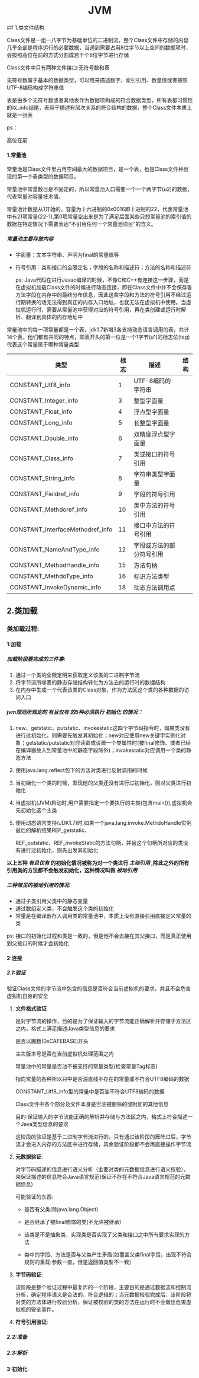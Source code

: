 <h1 align = "center">
    JVM
</h1>
## 1.类文件结构

Class文件是一组一八字节为基础单位的二进制流，整个Class文件中存储的内容几乎全部是程序运行的必要数据，当遇到需要占用8位字节以上空间的数据项时，会按照高位在前的方式分割成若干个8位字节进行存储

Class文件中只有两种文件接口:无符号数和表

无符号数属于基本的数据类型，可以用来描述数字、索引引用、数量值或者按照UTF-8编码构成字符串值

表是由多个无符号数或者其他表作为数据项构成的符合数据类型，所有表都习惯性的以_info结尾，表用于描述有层次关系的符合结构的数据，整个Class文件本质上就是一张表

ps：

高位在前

#### 1.常量池

常量池是Class文件里占用空间最大的数据项目，是一个表，也是Class文件种出现的第一个表类型的数据项目。

常量池中常量数目是不固定的，所以常量池入口需要一个一个两字节(u2)的数据，代表常量池容量技术值。

常量池计数是从1开始的，容量为十六进制的0x0016即十进制的22，代表常量池中有21项常量(22-1),第0项常量空出来是为了满足后面某些只想常量池的索引值的数据在特定情况下需要表达“不引用任何一个常量池项目"的含义。

##### 常量池主要存放内容

- 字面量：文本字符串、声明为final的常量值等

- 符号引用：类和接口的全限定名；字段的名称和描述符；方法的名称和描述符

  ps: Java代码在进行Javac编译的时候，不像C和C++有连接这一步骤，而是在虚拟机加载Class文件的时候进行动态连接，即在Class文件中并不会保存各方法字段在内存中的最终分布信息，因此这些字段和方法的符号引用不经过运行期转换的话无法得到真正的内存入口地址，也就无法在虚拟机中使用。当虚拟机运行时，需要从常量池中获得对应的符号引用，再在类创建或运行时解析、翻译到具体的内存地址中

常量池中的每一项常量都是一个表，jdk1.7新增3各支持动态语言调用的表，共计14个表，他们都有共同的特点，即表开头的第一位是一个1字节(u1)的标志位(tag)代表这个常量属于哪种常量类型

| 类型                             | 标志 | 描述                     | 结构 |
| -------------------------------- | ---- | ------------------------ | ---- |
| CONSTANT_Utf8_info               | 1    | UTF-8编码的字符串        |      |
| CONSTANT_Integer_info            | 3    | 整型字面量               |      |
| CONSTANT_Float_info              | 4    | 浮点型字面量             |      |
| CONSTANT_Long_info               | 5    | 长整型字面量             |      |
| CONSTANT_Double_info             | 6    | 双精度浮点型字面量       |      |
| CONSTANT_Class_info              | 7    | 类或接口的符号引用       |      |
| CONSTANT_String_info             | 8    | 字符串类型字面量         |      |
| CONSTANT_Fieldref_info           | 9    | 字段的符号引用           |      |
| CONSTANT_Methdoref_info          | 10   | 类中方法的符号引用       |      |
| CONSTANT_InterfaceMethodref_info | 11   | 接口中方法的符号引用     |      |
| CONSTANT_NameAndType_info        | 12   | 字段或方法的部分符号引用 |      |
| CONSTANT_MethodHandle_info       | 15   | 方法句柄                 |      |
| CONSTANT_MethdoType_info         | 16   | 标识方法类型             |      |
| CONSTANT_InvokeDynamic_info      | 18   | 动态方法调用点           |      |



## 2.类加载

### 类加载过程:

#### 1:加载

##### 加载阶段要完成的三件事:

1. 通过一个类的全限定明来获取定义该类的二进制字节流
2. 将字节流所嗲表的静态存储结构转化为方法去的运行时的数据结构
3. 在内存中生成一个代表该类的Class对象，作为方法区这个类的各种数据的访问入口

##### **jvm规范所规定的  *有且仅有*  的5种必须执行  *初始化*  的情况：**

1. new、getstatic、putstatic、invokestatic这四个字节码指令时，如果类没有进行过初始化，则需要先触发其初始化；new对应使用new关键字实例化对象；getstatic/putstatic对应读取或设置一个类属性时(被final修饰、或者已经在编译器放入到常量池中的静态字段除外)；invokestatic对应调用一个类的静态方法

2. 使用java.lang.reflect包下的方法对类进行反射调用的时候

3. 当初始化一个类的时候，发现他的父类还没有进行过初始化，则对父类进行初始化

4. 当虚拟机(JVM)启动时,用户需要指定一个要执行的主类(包含main()),虚拟机会先初始化这个主类

5. 使用动态语言支持(JDK1.7)时,如果一个java.lang.invoke.MethdoHandle实例最后的解析结果REF_getstatic、

   REF_putstatic、REF_invokeStatic的方法句柄，并且这个句柄所对应的类没有进行过初始化，则先出发其初始化

**以上五种   *有且仅有*   的初始化情况被称为对一个类进行  *主动引用*  ,除此之外的所有引用类的方法都不会触发初始化，这种情况叫做   *被动引用***

##### 三种常见的被动引用的情况:

- 通过子类引用父类中的静态变量
- 通过数组定义类，不会触发这个类的初始化
- 常量是在编译器存入调用类的常量池中，本质上没有直接引用直接定义常量的类

ps: 接口的初始化过程和类是一致的，但是他不会去接在其父接口，而是真正使用到父接口的时候才会初始化

#### 2:连接

##### 	2.1:**验证**

验证Class文件的字节流中包含的信息是否符合当前虚拟机的要求，并且不会危害虚拟机自身的安全

1. **文件格式验证**

   是对字节流的操作，目的是为了保证输入的字节流能正确解析并存储于方法区之内，格式上满足描述Java类型信息的要求

   是否以魔数(0xCAFEBASE)开头

   主次版本号是否在当前虚拟机处理范围之内

   常量池中的常量是否油不被支持的常量类型(检查常量Tag标志)

   指向常量的各种所以只中是否油直线不存在的常量或不符合UTF8编码的数据

   CONSTANT_Utf8_info型的常量中是否油不符合UTF8编码的数据

   Class文件中各个部分及文件本身是否油被删除的或附加的其他信息

   目的:保证输入的字节流能正确的解析并存储与方法区之内，格式上符合描述一个Java类型信息的要求

   这阶段的验证是基于二进制字节流进行的，只有通过该阶段的雁阵过后，字节流才会进入内存的方法区中进行存储，其余验证阶段都不会再直接操作字节流

2. **元数据验证**:

   对字节码描述的信息进行语义分析（主要对类的元数据信息进行语义校验），来保证描述的信息符合Java语言规范(保证不存在不符合Java语言规范的元数据信息)

   可能验证的东西:

   - 是否有父类(除java.lang.Object)

   - 是否继承了被final修饰的类(不允许被继承)

   - 该类是不是抽象类，实现类是否实现了父类和接口之中所有要求实现的方法

   - 类中的字段、方法是否与父类产生矛盾(如覆盖父类final字段，出现不符合规则的重载:参数一直，但是返回值类型不一致)

3. **字节码验证**:

   该阶段是整个验证过程中最复炸的一个阶段，主要目的是通过数据流和控制流分析，确定程序语义是合法的、符合逻辑的；当元数据校验完成后，该阶段将对类的方法体进行校验分析，保证被校验的类的方法在运行时不会做出危害虚拟机的安全事件。

4. **符号引用验证**:

##### 	2.2:**准备**

##### 	2.3:**解析**

#### 3:初始化

